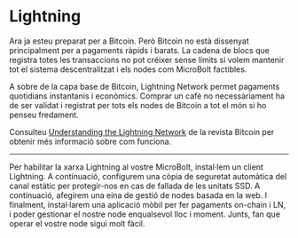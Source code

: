 # Lightning

Ara ja esteu preparat per a Bitcoin. Però Bitcoin no està dissenyat
principalment per a pagaments ràpids i barats. La cadena de blocs que registra
totes les transaccions no pot créixer sense límits si volem mantenir tot el
sistema descentralitzat i els nodes com MicroBolt factibles.

A sobre de la capa base de Bitcoin, Lightning Network permet pagaments
quotidians instantanis i econòmics. Comprar un cafè no necessàriament ha de ser
validat i registrat per tots els nodes de Bitcoin a tot el món si ho penseu
fredament.

Consulteu
[Understanding the Lightning Network](https://bitcoinmagazine.com/technical/understanding-the-lightning-network-part-building-a-bidirectional-payment-channel-1464710791)
de la revista Bitcoin per obtenir més informació sobre com funciona.

---

Per habilitar la xarxa Lightning al vostre MicroBolt, instal·lem un client
Lightning. A continuació, configurem una còpia de seguretat automàtica del canal
estàtic per protegir-nos en cas de fallada de les unitats SSD. A continuació,
afegirem una eina de gestió de nodes basada en la web. I finalment, instal·larem
una aplicació mòbil per fer pagaments on-chain i LN, i poder gestionar el nostre
node enqualsevol lloc i moment. Junts, fan que operar el vostre node sigui molt
fàcil.